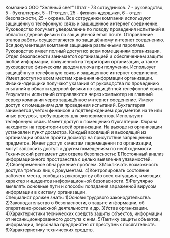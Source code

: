 Компания ООО "Зелёный свет" Штат - 73 сотрудников. 7 - руководство, 5 - бухгалтерия, 5 - IT-отдел, 25 - физики-ядерщики, 6 - отдел безопасности, 25 - охрана. Все сотрудники компании используют защищённую телефонную связь  и защищенное интернет соединение. Руководство получает уведомление по поводу проведения испытаний в области ядерной физики по защищённой email почте. Отправление этапов работы осуществляется по защищённому интернет соеденению. Вся документация компания защищена разлычными паролями. Руководство имеет полный доступ ко всем помещениям организации.  Отдел безопасности занимается организацией и обеспечением защиты любой информации, полученной на территории организации, а также руководство физическим вводом ключа при получении. Использует  защищённую телефонную связь  и защищенное интернет соединение. Имеет доступ ко всем местам хранения информации организации. Физики-ядерщики получают указания от руководства по проведению спытаний в области ядерной физики по защищённой телефонной связи. Результаты испытаний отправляются через компьютер на главный сервер компании через защищённое мнтернет соеденение. Имеют доступ к помещениям для проведения испытаний. Бухгалтерия занимается учетом финансов и подтверждением документов на те или иные ресурсы, требующиеся для экспериментов. Используют телефонную связь. Имеет доступ к помещению бухгалтерии. Охрана находится на территории всей организации. На выходе из организации установлен пункт досмотра. Каждый входящий и выходящий из организации обязан пройти досмотр на присутствие запрещенных предметов. Имеет доступ к местам перемещения по организации, могут запросить доступ к другим помещениям по необходимости.
Технический регламент для отдела безопасности: 
1)Постоянный анализ информационного пространства с целью выявления уязвимостей. 
2)Своевременное обнаружение проблем.
3)Исключать возможность доступа третьих лиц к документам. 
4)Контролировать состояние рабочего места, сообщать руководству обо всех ситуациях, имеющих характер инцидентов информационной безопасности.
5)Регулярно выявлять основные пути и способы попадания зараженной вирусом информации в систему организации.  
Специалист должен знать: 
1)Основы трудового законодательства. 
2)Законодательство о безопасности, о защите информации, об оперативно-розыскной деятельности и др. 
3)Устав организации. 
4)Характеристики технических средств защиты объектов, информации от несанкционированного доступа к ним. 
5)Тактику защиты объектов, информации, персонала предприятия от преступных посягательств. 
6)Характеристику технических средств.
